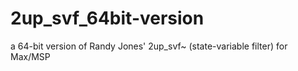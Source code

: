 # 2up_svf_64bit-version
a 64-bit version of Randy Jones' 2up_svf~ (state-variable filter) for Max/MSP
